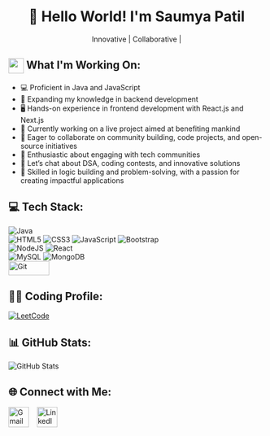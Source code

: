 
<h1 align="center">👋 Hello World! I'm Saumya Patil</h1> 
<p align="center">Innovative | Collaborative | </p>

## <img src="https://em-content.zobj.net/source/skype/289/man-technologist_1f468-200d-1f4bb.png" height="30px" width="30px" align="center"/> What I'm Working On:

 - 💻 Proficient in Java and JavaScript
 - 🌱 Expanding my knowledge in backend development
 - 🖥️ Hands-on experience in frontend development with React.js and Next.js
 - 🚀 Currently working on a live project aimed at benefiting mankind 
 - 🤝 Eager to collaborate on community building, code projects, and open-source initiatives 
 - 👥 Enthusiastic about engaging with tech communities 
 - 🧠 Let’s chat about DSA, coding contests, and innovative solutions 
 - 🧩 Skilled in logic building and problem-solving, with a passion for creating impactful applications


## 💻 Tech Stack:
<p>
  <img src="https://img.shields.io/badge/java-%23ED8B00.svg?style=for-the-badge&logo=java&logoColor=white" alt="Java"/>
  <br>
  <img src="https://img.shields.io/badge/html5-%23E34F26.svg?style=for-the-badge&logo=html5&logoColor=white" alt="HTML5"/>
  <img src="https://img.shields.io/badge/css3-%231572B6.svg?style=for-the-badge&logo=css3&logoColor=white" alt="CSS3"/>
  <img src="https://img.shields.io/badge/javascript-%23323330.svg?style=for-the-badge&logo=javascript&logoColor=%23F7DF1E" alt="JavaScript"/>
  <img src="https://img.shields.io/badge/bootstrap-%23563D7C.svg?style=for-the-badge&logo=bootstrap&logoColor=white" alt="Bootstrap"/>
  <br>
  <img src="https://img.shields.io/badge/node.js-6DA55F?style=for-the-badge&logo=node.js&logoColor=white" alt="NodeJS"/>
  <img src="https://img.shields.io/badge/react-%2320232a.svg?style=for-the-badge&logo=react&logoColor=%2361DAFB" alt="React"/>
  <br>
  <img src="https://img.shields.io/badge/mysql-%2300f.svg?style=for-the-badge&logo=mysql&logoColor=white" alt="MySQL"/>
  <img src="https://img.shields.io/badge/MongoDB-%234ea94b.svg?style=for-the-badge&logo=mongodb&logoColor=white" alt="MongoDB"/>
  <br>
  <img src="https://user-images.githubusercontent.com/94921807/232994182-8046875d-ff39-46c0-a5a5-93f6503afd94.png" alt="Git" height="28px" width="80px"/>
</p>

## 👨‍💻 Coding Profile:
<p align="left">
  <a href="https://leetcode.com/u/Saumya_Patil_02/" target="_blank"><img src="https://img.shields.io/badge/LeetCode-FFA116?style=for-the-badge&logo=leetcode&logoColor=white" alt="LeetCode"/></a>
</p>

## 📊 GitHub Stats:
<p align="left">
  <img src="https://github-readme-stats.vercel.app/api/top-langs?username=SaumyaPatil&show_icons=true&locale=en&layout=compact" alt="GitHub Stats"/>
</p>

## 🌐 Connect with Me:
<p align="left">
  <a href="mailto:saupatil10dec@gmail.com"><img src="https://www.vectorlogo.zone/logos/gmail/gmail-icon.svg" alt="Gmail" height="40"/></a> &nbsp;&nbsp;
  <a href="https://www.linkedin.com/in/saumya-patil02"><img src="https://www.vectorlogo.zone/logos/linkedin/linkedin-icon.svg" alt="LinkedIn" height="40"/></a> &nbsp;&nbsp;
</p>
